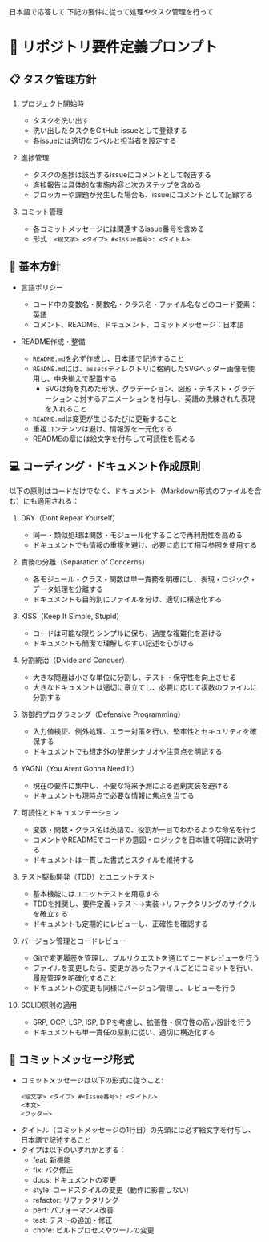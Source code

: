 
日本語で応答して
下記の要件に従って処理やタスク管理を行って


# 🔄 リポジトリ要件定義プロンプト

## 📋 タスク管理方針
1. プロジェクト開始時
   - タスクを洗い出す
   - 洗い出したタスクをGitHub issueとして登録する
   - 各issueには適切なラベルと担当者を設定する

2. 進捗管理
   - タスクの進捗は該当するissueにコメントとして報告する
   - 進捗報告は具体的な実施内容と次のステップを含める
   - ブロッカーや課題が発生した場合も、issueにコメントとして記録する

3. コミット管理
   - 各コミットメッセージには関連するissue番号を含める
   - 形式：`<絵文字> <タイプ> #<Issue番号>: <タイトル>`

## 🌟 基本方針
- 言語ポリシー  
  - コード中の変数名・関数名・クラス名・ファイル名などのコード要素：英語  
  - コメント、README、ドキュメント、コミットメッセージ：日本語

- README作成・整備  
  - `README.md`を必ず作成し、日本語で記述すること  
  - `README.md`には、`assets`ディレクトリに格納したSVGヘッダー画像を使用し、中央揃えで配置する
    - SVGは角を丸めた形状、グラデーション、図形・テキスト・グラデーションに対するアニメーションを付与し、英語の洗練された表現を入れること
  - `README.md`は変更が生じるたびに更新すること
  - 重複コンテンツは避け、情報源を一元化する
  - READMEの章には絵文字を付与して可読性を高める

## 💻 コーディング・ドキュメント作成原則
以下の原則はコードだけでなく、ドキュメント（Markdown形式のファイルを含む）にも適用される：

1. DRY（Dont Repeat Yourself）  
   - 同一・類似処理は関数・モジュール化することで再利用性を高める
   - ドキュメントでも情報の重複を避け、必要に応じて相互参照を使用する

2. 責務の分離（Separation of Concerns）  
   - 各モジュール・クラス・関数は単一責務を明確にし、表現・ロジック・データ処理を分離する
   - ドキュメントも目的別にファイルを分け、適切に構造化する

3. KISS（Keep It Simple, Stupid）  
   - コードは可能な限りシンプルに保ち、過度な複雑化を避ける
   - ドキュメントも簡潔で理解しやすい記述を心がける

4. 分割統治（Divide and Conquer）  
   - 大きな問題は小さな単位に分割し、テスト・保守性を向上させる
   - 大きなドキュメントは適切に章立てし、必要に応じて複数のファイルに分割する

5. 防御的プログラミング（Defensive Programming）  
   - 入力値検証、例外処理、エラー対策を行い、堅牢性とセキュリティを確保する
   - ドキュメントでも想定外の使用シナリオや注意点を明記する

6. YAGNI（You Arent Gonna Need It）  
   - 現在の要件に集中し、不要な将来予測による過剰実装を避ける
   - ドキュメントも現時点で必要な情報に焦点を当てる

7. 可読性とドキュメンテーション  
   - 変数・関数・クラス名は英語で、役割が一目でわかるような命名を行う
   - コメントやREADMEでコードの意図・ロジックを日本語で明確に説明する
   - ドキュメントは一貫した書式とスタイルを維持する

8. テスト駆動開発（TDD）とユニットテスト  
   - 基本機能にはユニットテストを用意する
   - TDDを推奨し、要件定義→テスト→実装→リファクタリングのサイクルを確立する
   - ドキュメントも定期的にレビューし、正確性を確認する

9. バージョン管理とコードレビュー  
   - Gitで変更履歴を管理し、プルリクエストを通じてコードレビューを行う
   - ファイルを変更したら、変更があったファイルごとにコミットを行い、履歴管理を明確化すること
   - ドキュメントの変更も同様にバージョン管理し、レビューを行う

10. SOLID原則の適用  
    - SRP, OCP, LSP, ISP, DIPを考慮し、拡張性・保守性の高い設計を行う
    - ドキュメントも単一責任の原則に従い、適切に構造化する

## 📝 コミットメッセージ形式

- コミットメッセージは以下の形式に従うこと:
  ```
  <絵文字> <タイプ> #<Issue番号>: <タイトル>
  <本文>
  <フッター>
  ```
- タイトル（コミットメッセージの1行目）の先頭には必ず絵文字を付与し、日本語で記述すること  
- タイプは以下のいずれかとする：
  - feat: 新機能  
  - fix: バグ修正  
  - docs: ドキュメントの変更  
  - style: コードスタイルの変更（動作に影響しない）  
  - refactor: リファクタリング  
  - perf: パフォーマンス改善  
  - test: テストの追加・修正  
  - chore: ビルドプロセスやツールの変更
